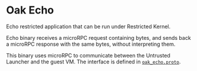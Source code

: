 # Oak Echo

Echo restricted application that can be run under Restricted Kernel.

Echo binary receives a microRPC request containing bytes, and sends back a
microRPC response with the same bytes, without interpreting them.

This binary uses microRPC to communicate between the Untrusted Launcher and the
guest VM. The interface is defined in
[`oak_echo.proto`](testing/oak_echo_service/oak_echo.proto).

